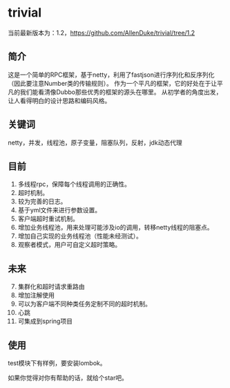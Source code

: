 # trivial
当前最新版本为：1.2，https://github.com/AllenDuke/trivial/tree/1.2
## 简介
这是一个简单的RPC框架，基于netty，利用了fastjson进行序列化和反序列化（因此要注意Number类的传输规则）。
作为一个平凡的框架，它的好处在于让平凡的我们能看清像Dubbo那些优秀的框架的源头在哪里。
从初学者的角度出发，让人看得明白的设计思路和编码风格。
## 关键词
netty，并发，线程池，原子变量，阻塞队列，反射，jdk动态代理
## 目前
1. 多线程rpc，保障每个线程调用的正确性。
2. 超时机制。
3. 较为完善的日志。
3. 基于yml文件来进行参数设置。
4. 客户端超时重试机制。
5. 增加业务线程池，用来处理可能涉及io的调用，转移netty线程的阻塞点。
6. 增加自己实现的业务线程池（性能未经测试）。
7. 观察者模式，用户可自定义超时策略。
## 未来
7. 集群化和超时请求重路由
8. 增加注解使用
9. 可以为客户端不同种类任务定制不同的超时机制。
10. 心跳
11. 可集成到spring项目
## 使用
test模块下有样例，要安装lombok。

如果你觉得对你有帮助的话，就给个star吧。
